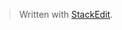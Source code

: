 <!---pdf \part{Overordnet design}\label{overordnet-design} -->


> Written with [StackEdit](https://stackedit.io/).
